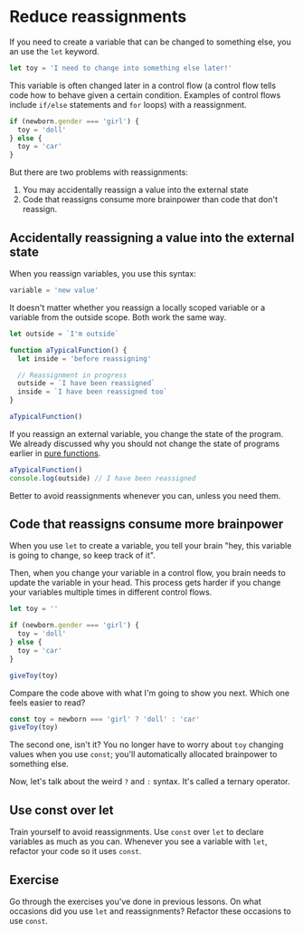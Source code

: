 # Reduce reassignments

If you need to create a variable that can be changed to something else, you an use the `let` keyword.

```js
let toy = 'I need to change into something else later!'
```

This variable is often changed later in a control flow (a control flow tells code how to behave given a certain condition. Examples of control flows include `if/else` statements and `for` loops) with a reassignment.

```js
if (newborn.gender === 'girl') {
  toy = 'doll'
} else {
  toy = 'car'
}
```

But there are two problems with reassignments:

1. You may accidentally reassign a value into the external state
2. Code that reassigns consume more brainpower than code that don't reassign.

## Accidentally reassigning a value into the external state

When you reassign variables, you use this syntax:

```js
variable = 'new value'
```

It doesn't matter whether you reassign a locally scoped variable or a variable from the outside scope. Both work the same way.

```js
let outside = `I'm outside`

function aTypicalFunction() {
  let inside = 'before reassigning'

  // Reassignment in progress
  outside = `I have been reassigned`
  inside = `I have been reassigned too`
}

aTypicalFunction()
```

If you reassign an external variable, you change the state of the program. We already discussed why you should not change the state of programs earlier in [pure functions](07.pure-functions.md).

```js
aTypicalFunction()
console.log(outside) // I have been reassigned
```

Better to avoid reassignments whenever you can, unless you need them.

## Code that reassigns consume more brainpower

When you use `let` to create a variable, you tell your brain "hey, this variable is going to change, so keep track of it".

Then, when you change your variable in a control flow, you brain needs to update the variable in your head. This process gets harder if you change your variables multiple times in different control flows.

```js
let toy = ''

if (newborn.gender === 'girl') {
  toy = 'doll'
} else {
  toy = 'car'
}

giveToy(toy)
```

Compare the code above with what I'm going to show you next. Which one feels easier to read?

```js
const toy = newborn === 'girl' ? 'doll' : 'car'
giveToy(toy)
```

The second one, isn't it? You no longer have to worry about `toy` changing values when you use `const`; you'll automatically allocated brainpower to something else.

Now, let's talk about the weird `?` and `:` syntax. It's called a ternary operator.

## Use const over let

Train yourself to avoid reassignments. Use `const` over `let` to declare variables as much as you can. Whenever you see a variable with `let`, refactor your code so it uses `const`.

## Exercise

Go through the exercises you've done in previous lessons. On what occasions did you use `let` and reassignments? Refactor these occasions to use `const`.